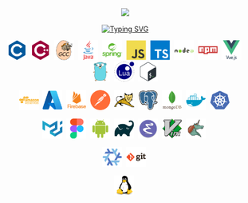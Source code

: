 <div align="center">

<a href="https://media.giphy.com/media/M9gbBd9nbDrOTu1Mqx/giphy.gif">
    <img
        src="https://media.giphy.com/media/M9gbBd9nbDrOTu1Mqx/giphy.gif"
        width="100"
    />
</a>

<p>
  <a href="https://git.io/typing-svg">
    <img
      src="https://readme-typing-svg.herokuapp.com?color=%2336BCF7&center=true&vCenter=true&width=600&lines=Hi+there+👋,+I+am+sssymo;+Welcome+to+My+Profile!+;"
      alt="Typing SVG">
  </a>
</p>

</div>

<p align="center">
  <!-- LANGUAGE related -->
  <!-- C/C++ related -->
  <img src="./img/icons/c.svg"  title="C" alt="C" width="40" height="40"/>&nbsp;
  <img src="./img/icons/cplusplus.svg"  title="C++" alt="C++" width="40" height="40"/>&nbsp;
  <img src="./img/icons/gcc.svg"  title="Gcc" alt="Gcc" width="40" height="40"/>&nbsp;
  <!-- Java related -->
  <img src="./img/icons/java.svg" title="Java" alt="Java" width="40" height="40"/>&nbsp;
  <img src="./img/icons/spring.svg" title="Spring" alt="Spring" width="40" height="40"/>&nbsp;
  <!-- JS related -->
  <img src="./img/icons/javascript.svg" title="JavaScript" alt="JavaScript" width="40" height="40"/>&nbsp;
  <img src="./img/icons/typescript.svg" title="TypeScript" alt="TypeScript" width="40" height="40"/>&nbsp;
  <img src="./img/icons/nodejs.svg" title="NodeJS" alt="NodeJS" width="40" height="40"/>&nbsp;
  <img src="./img/icons/npm.svg" title="Npm" alt="Npm" width="40" height="40"/>&nbsp;
  <img src="./img/icons/vuejs.svg" title="VueJS" alt="VueJS" width="40" height="40"/>&nbsp;
  <!-- GO related -->
  <img src="./img/icons/go.svg" title="go" alt="go" width="40" height="40"/>&nbsp;
  <!-- Lua related -->
  <img src="./img/icons/lua.svg" title="lua" alt="lua" width="40" height="40"/>&nbsp;
  <!-- Shell related -->
  <img src="./img/icons/bash.svg"  title="Bash" alt="Bash" width="40" height="40"/>&nbsp;
</p>

<p align="center">
  <!-- Web cloud services related -->
  <img src="./img/icons/aws.svg" title="AWS" alt="AWS" width="40" height="40"/>&nbsp;
  <img src="./img/icons/azure.svg" title="Azure" alt="Azure" width="40" height="40"/>&nbsp;
  <img src="./img/icons/firebase.svg" title="Firebase" alt="Firebase" width="40" height="40"/>&nbsp;
  <!-- API related -->
  <img src="./img/icons/postman.svg" title="Postman"  alt="Postman" width="40" height="40"/>&nbsp;
  <img src="./img/icons/tomcat.svg" title="Tomcat"  alt="Tomcat" width="40" height="40"/>&nbsp;
  <!-- Db related -->
  <img src="./img/icons/postgresql.svg" title="Postgres" alt="Postgres" width="40" height="40"/>&nbsp;
  <img src="./img/icons/mongodb.svg" title="MongoDB" alt="MongoDB" width="40" height="40"/>&nbsp;
  <!-- Containers related -->
  <img src="./img/icons/docker.svg" title="Docker" alt="Docker" width="40" height="40"/>&nbsp;
  <img src="./img/icons/kubernetes.svg" title="Kubernetes" alt="Kubernetes" width="40" height="40"/>&nbsp;
</p>

<p align="center">
  <!-- Material design related -->
  <img src="./img/icons/materialui.svg" title="Material UI" alt="Material UI" width="40" height="40"/>&nbsp;
  <img src="./img/icons/figma.svg" title="Figma" alt="Figma" width="40" height="40"/>&nbsp;
  <!-- Android related -->
  <img src="./img/icons/android.svg" title="Android" alt="Android" width="40" height="40"/>&nbsp;
  <img src="./img/icons/gradle.svg" title="Gradle" alt="Gradle" width="40" height="40"/>&nbsp;
  <!-- Editors related -->
  <img src="./img/icons/emacs.svg" title="emacs" alt="emacs" width="40" height="40"/>&nbsp;
  <img src="./img/icons/vim.svg" title="vim" alt="vim" width="40" height="40"/>&nbsp;
  <img src="./img/icons/org.svg" title="org" alt="org" width="40" height="40"/>&nbsp;
</p>

<p align="center">
  <img src="./img/icons/nixos.svg"  title="Nixos" alt="Nixos" width="40" height="40"/>&nbsp;
  <img src="./img/icons/git.svg" title="Git" alt="Git" width="40" height="40"/>&nbsp;
</p>

<p align="center">
  <img src="./img/icons/linux.svg"  title="Linux" alt="Linux" width="40" height="40"/>&nbsp;
</p>

